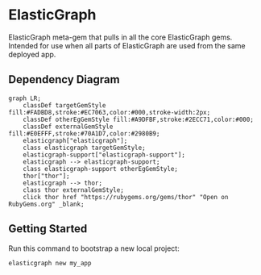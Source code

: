 # ElasticGraph

ElasticGraph meta-gem that pulls in all the core ElasticGraph gems. Intended for use when all
parts of ElasticGraph are used from the same deployed app.

## Dependency Diagram

```mermaid
graph LR;
    classDef targetGemStyle fill:#FADBD8,stroke:#EC7063,color:#000,stroke-width:2px;
    classDef otherEgGemStyle fill:#A9DFBF,stroke:#2ECC71,color:#000;
    classDef externalGemStyle fill:#E0EFFF,stroke:#70A1D7,color:#2980B9;
    elasticgraph["elasticgraph"];
    class elasticgraph targetGemStyle;
    elasticgraph-support["elasticgraph-support"];
    elasticgraph --> elasticgraph-support;
    class elasticgraph-support otherEgGemStyle;
    thor["thor"];
    elasticgraph --> thor;
    class thor externalGemStyle;
    click thor href "https://rubygems.org/gems/thor" "Open on RubyGems.org" _blank;
```

## Getting Started

Run this command to bootstrap a new local project:

```
elasticgraph new my_app
```
